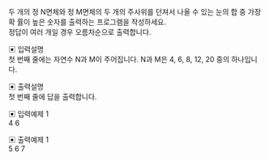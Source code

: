 두 개의 정 N면체와 정 M면체의 두 개의 주사위를 던져서 나올 수 있는 눈의 합 중 가장 확 률이 높은 숫자를 출력하는 프로그램을 작성하세요.  
정답이 여러 개일 경우 오름차순으로 출력합니다.  


▣ 입력설명  
첫 번째 줄에는 자연수 N과 M이 주어집니다. N과 M은 4, 6, 8, 12, 20 중의 하나입니다.  


▣ 출력설명  
첫 번째 줄에 답을 출력합니다.


▣ 입력예제 1  
4 6


▣ 출력예제 1  
5 6 7
